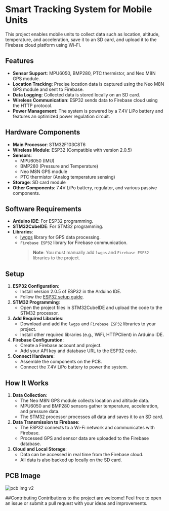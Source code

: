 # Smart Tracking System for Mobile Units

This project enables mobile units to collect data such as location, altitude, temperature, and acceleration, save it to an SD card, and upload it to the Firebase cloud platform using Wi-Fi.

## Features
- **Sensor Support**: MPU6050, BMP280, PTC thermistor, and Neo M8N GPS module.
- **Location Tracking**: Precise location data is captured using the Neo M8N GPS module and sent to Firebase.
- **Data Logging**: Collected data is stored locally on an SD card.
- **Wireless Communication**: ESP32 sends data to Firebase cloud using the HTTP protocol.
- **Power Management**: The system is powered by a 7.4V LiPo battery and features an optimized power regulation circuit.

## Hardware Components
- **Main Processor**: STM32F103C8T6
- **Wireless Module**: ESP32 (Compatible with version 2.0.5)
- **Sensors**:
  - MPU6050 (IMU)
  - BMP280 (Pressure and Temperature)
  - Neo M8N GPS module
  - PTC thermistor (Analog temperature sensing)
- **Storage**: SD card module
- **Other Components**: 7.4V LiPo battery, regulator, and various passive components.

## Software Requirements
- **Arduino IDE**: For ESP32 programming.
- **STM32CubeIDE**: For STM32 programming.
- **Libraries**:
  - [lwgps](https://github.com/MaJerle/lwgps) library for GPS data processing.
  - `Firebase ESP32` library for Firebase communication.
    > **Note**: You must manually add `lwgps` and `Firebase ESP32` libraries to the project.

## Setup
1. **ESP32 Configuration**:
   - Install version 2.0.5 of ESP32 in the Arduino IDE.
   - Follow the [ESP32 setup guide](https://docs.espressif.com/projects/arduino-esp32/en/latest/).
2. **STM32 Programming**:
   - Open the project files in STM32CubeIDE and upload the code to the STM32 processor.
3. **Add Required Libraries**:
   - Download and add the `lwgps` and `Firebase ESP32` libraries to your project.
   - Install other required libraries (e.g., WiFi, HTTPClient) in Arduino IDE.
4. **Firebase Configuration**:
   - Create a Firebase account and project.
   - Add your API key and database URL to the ESP32 code.
5. **Connect Hardware**:
   - Assemble the components on the PCB.
   - Connect the 7.4V LiPo battery to power the system.

## How It Works
1. **Data Collection**:
   - The Neo M8N GPS module collects location and altitude data.
   - MPU6050 and BMP280 sensors gather temperature, acceleration, and pressure data.
   - The STM32 processor processes all data and saves it to an SD card.
2. **Data Transmission to Firebase**:
   - The ESP32 connects to a Wi-Fi network and communicates with Firebase.
   - Processed GPS and sensor data are uploaded to the Firebase database.
3. **Cloud and Local Storage**:
   - Data can be accessed in real time from the Firebase cloud.
   - All data is also backed up locally on the SD card.

## PCB Image

![pcb img v2](https://github.com/user-attachments/assets/b03a2557-d033-4c7a-805d-287bfa9ae8c4)

##Contributing
Contributions to the project are welcome! Feel free to open an issue or submit a pull request with your ideas and improvements.
